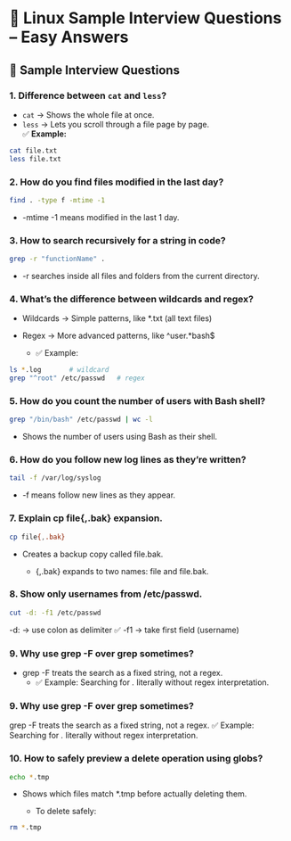 # 🐧 Linux Sample Interview Questions – Easy Answers

## 🧩 Sample Interview Questions

### 1. Difference between `cat` and `less`?
- `cat` → Shows the whole file at once.  
- `less` → Lets you scroll through a file page by page.  
✅ **Example:**
```bash
cat file.txt
less file.txt
```
### 2. How do you find files modified in the last day?

``` bash
find . -type f -mtime -1
```
- -mtime -1 means modified in the last 1 day.

### 3. How to search recursively for a string in code?

``` bash
grep -r "functionName" .
```
- -r searches inside all files and folders from the current directory.

### 4. What’s the difference between wildcards and regex?

- Wildcards → Simple patterns, like *.txt (all text files)

- Regex → More advanced patterns, like ^user.*bash$
  - ✅ Example:
``` bash
ls *.log       # wildcard
grep "^root" /etc/passwd   # regex
```
### 5. How do you count the number of users with Bash shell?

``` bash
grep "/bin/bash" /etc/passwd | wc -l
```
- Shows the number of users using Bash as their shell.

### 6. How do you follow new log lines as they’re written?

``` bash
tail -f /var/log/syslog
```
- -f means follow new lines as they appear.

### 7. Explain cp file{,.bak} expansion.

``` bash
cp file{,.bak}
```
- Creates a backup copy called file.bak.

  - {,.bak} expands to two names: file and file.bak.

### 8. Show only usernames from /etc/passwd.

``` bash
cut -d: -f1 /etc/passwd
```
-d: → use colon as delimiter
✅ -f1 → take first field (username)

### 9. Why use grep -F over grep sometimes?

- grep -F treats the search as a fixed string, not a regex.
  - ✅ Example: Searching for *.* literally without regex interpretation.

### 9. Why use grep -F over grep sometimes?

grep -F treats the search as a fixed string, not a regex.
✅ Example: Searching for *.* literally without regex interpretation. 

### 10. How to safely preview a delete operation using globs?

``` bash
echo *.tmp
```
- Shows which files match *.tmp before actually deleting them.

  - To delete safely:

``` bash
rm *.tmp
```